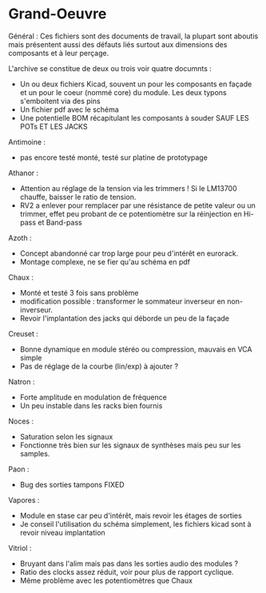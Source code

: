 # Grand-Oeuvre
Général :
  Ces fichiers sont des documents de travail, la plupart sont aboutis mais présentent aussi des défauts liés surtout aux dimensions des composants et à leur perçage.
  
  L'archive se constitue de deux ou trois voir quatre documnts : 
- Un ou deux fichiers Kicad, souvent un pour les composants en façade et un pour le coeur (nommé core) du module. Les deux typons s'emboitent via des pins
- Un fichier pdf avec le schéma 
- Une potentielle BOM récapitulant les composants à souder SAUF LES POTs ET LES JACKS

Antimoine : 
- pas encore testé monté, testé sur platine de prototypage

Athanor : 
- Attention au réglage de la tension via les trimmers ! Si le LM13700 chauffe, baisser le ratio de tension.
- RV2 a enlever pour remplacer par une résistance de petite valeur ou un trimmer, effet peu probant de ce potentiomètre sur la réinjection en Hi-pass et Band-pass

Azoth : 
 - Concept abandonné car trop large pour peu d'intérêt en eurorack.
 - Montage complexe, ne se fier qu'au schéma en pdf
 
 Chaux :
 - Monté et testé 3 fois sans problème
 - modification possible : transformer le sommateur inverseur en non-inverseur.
 - Revoir l'implantation des jacks qui déborde un peu de la façade
 
 Creuset :
 - Bonne dynamique en module stéréo ou compression, mauvais en VCA simple 
 - Pas de réglage de la courbe (lin/exp) à ajouter ?
 
 Natron : 
 - Forte amplitude en modulation de fréquence
 - Un peu instable dans les racks bien fournis
 
 Noces :
 - Saturation selon les signaux
 - Fonctionne très bien sur les signaux de synthèses mais peu sur les samples.
 
 Paon :
 - Bug des sorties tampons FIXED
 
 Vapores :
 - Module en stase car peu d'intérêt, mais revoir les étages de sorties
 - Je conseil l'utilisation du schéma simplement, les fichiers kicad sont à revoir niveau implantation
 
 Vitriol : 
 - Bruyant dans l'alim mais pas dans les sorties audio des modules ?
 - Ratio des clocks assez réduit, voir pour plus de rapport cyclique.
 - Même problème avec les potentiomètres que Chaux
